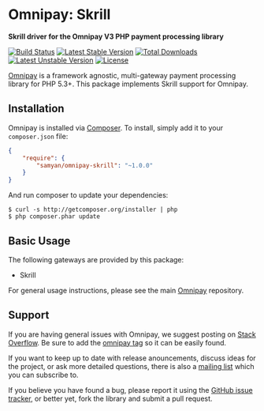 # Omnipay: Skrill

**Skrill driver for the Omnipay V3 PHP payment processing library**

[![Build Status](https://travis-ci.org/samyan/omnipay-skrill.svg?branch=master)](https://travis-ci.org/samyan/omnipay-skrill)
[![Latest Stable Version](https://poser.pugx.org/samyan/omnipay-skrill/version)](https://packagist.org/packages/samyan/omnipay-skrill)
[![Total Downloads](https://poser.pugx.org/samyan/omnipay-skrill/downloads)](https://packagist.org/packages/samyan/omnipay-skrill)
[![Latest Unstable Version](https://poser.pugx.org/samyan/omnipay-skrill/v/unstable)](//packagist.org/packages/samyan/omnipay-skrill)
[![License](https://poser.pugx.org/samyan/omnipay-skrill/license)](https://packagist.org/packages/samyan/omnipay-skrill)

[Omnipay](https://github.com/omnipay/omnipay) is a framework agnostic, multi-gateway payment
processing library for PHP 5.3+. This package implements Skrill support for Omnipay.

## Installation

Omnipay is installed via [Composer](http://getcomposer.org/). To install, simply add it
to your `composer.json` file:

```json
{
    "require": {
        "samyan/omnipay-skrill": "~1.0.0"
    }
}
```

And run composer to update your dependencies:

    $ curl -s http://getcomposer.org/installer | php
    $ php composer.phar update

## Basic Usage

The following gateways are provided by this package:

* Skrill

For general usage instructions, please see the main [Omnipay](https://github.com/omnipay/omnipay)
repository.

## Support

If you are having general issues with Omnipay, we suggest posting on
[Stack Overflow](http://stackoverflow.com/). Be sure to add the
[omnipay tag](http://stackoverflow.com/questions/tagged/omnipay) so it can be easily found.

If you want to keep up to date with release anouncements, discuss ideas for the project,
or ask more detailed questions, there is also a [mailing list](https://groups.google.com/forum/#!forum/omnipay) which
you can subscribe to.

If you believe you have found a bug, please report it using the [GitHub issue tracker](https://github.com/samyan/omnipay-skrill/issues),
or better yet, fork the library and submit a pull request.
